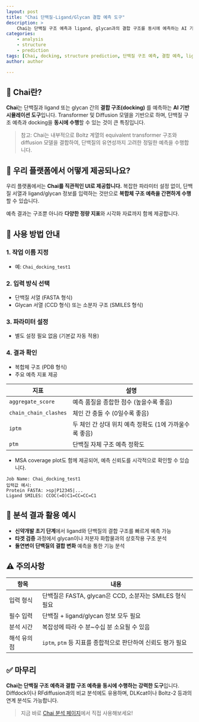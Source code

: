 ```yaml
---
layout: post
title: "Chai 단백질-Ligand/Glycan 결합 예측 도구"
description: >
    Chai는 단백질 구조 예측과 ligand, glycan과의 결합 구조를 동시에 예측하는 AI 기반 시뮬레이션 도구입니다. Diffusion 기반의 Transformer 아키텍처를 사용하며, 유연한 단백질 구조까지 반영하여 정확한 docking 예측이 가능합니다.
categories:
    - analysis
    - structure
    - prediction
tags: [Chai, docking, structure prediction, 단백질 구조 예측, 결합 예측, ligand, glycan]
author: author

---
```


## 🔬 Chai란?

**Chai**는 단백질과 ligand 또는 glycan 간의 **결합 구조(docking)** 를 예측하는 **AI 기반 시뮬레이션 도구**입니다.
Transformer 및 Diffusion 모델을 기반으로 하며, 단백질 구조 예측과 docking을 **동시에 수행**할 수 있는 것이 큰 특징입니다.

> 참고: Chai는 내부적으로 Boltz 계열의 equivalent transformer 구조와 diffusion 모델을 결합하여, 단백질의 유연성까지 고려한 정밀한 예측을 수행합니다.

## 🧪 우리 플랫폼에서 어떻게 제공되나요?

우리 플랫폼에서는 **Chai를 직관적인 UI로 제공합니다.**
복잡한 파라미터 설정 없이, 단백질 서열과 ligand/glycan 정보를 입력하는 것만으로 **복합체 구조 예측을 간편하게 수행**할 수 있습니다.

예측 결과는 구조뿐 아니라 **다양한 정량 지표**와 시각화 자료까지 함께 제공합니다.

## 📝 사용 방법 안내

### 1. 작업 이름 지정

* 예: `Chai_docking_test1`

### 2. 입력 방식 선택

* 단백질 서열 (FASTA 형식)
* Glycan 서열 (CCD 형식) 또는 소분자 구조 (SMILES 형식)

### 3. 파라미터 설정

* 별도 설정 필요 없음 (기본값 자동 적용)

### 4. 결과 확인

* 복합체 구조 (PDB 형식)
* 주요 예측 지표 제공

| 지표                    | 설명                                |
| --------------------- | --------------------------------- |
| `aggregate_score`     | 예측 품질을 종합한 점수 (높을수록 좋음)           |
| `chain_chain_clashes` | 체인 간 충돌 수 (0일수록 좋음)               |
| `iptm`                | 두 체인 간 상대 위치 예측 정확도 (1에 가까울수록 좋음) |
| `ptm`                 | 단백질 자체 구조 예측 정확도                  |

* MSA coverage plot도 함께 제공되어, 예측 신뢰도를 시각적으로 확인할 수 있습니다.

```plaintext
Job Name: Chai_docking_test1
입력값 예시:
Protein FASTA: >sp|P12345|...
Ligand SMILES: CCOC(=O)C1=CC=CC=C1
```

## 🧬 분석 결과 활용 예시

* **신약개발 초기 단계**에서 ligand와 단백질의 결합 구조를 빠르게 예측 가능
* **타겟 검증** 과정에서 glycan이나 저분자 화합물과의 상호작용 구조 분석
* **돌연변이 단백질의 결합 변화** 예측을 통한 기능 분석

## ⚠️ 주의사항

| 항목     | 내용                                         |
| ------ | ------------------------------------------ |
| 입력 형식  | 단백질은 FASTA, glycan은 CCD, 소분자는 SMILES 형식 필요 |
| 필수 입력  | 단백질 + ligand/glycan 정보 모두 필요               |
| 분석 시간  | 복잡성에 따라 수 분\~수십 분 소요될 수 있음                 |
| 해석 유의점 | `iptm`, `ptm` 등 지표를 종합적으로 판단하여 신뢰도 평가 필요   |

## ✅ 마무리

**Chai는 단백질 구조 예측과 결합 구조 예측을 동시에 수행하는 강력한 도구**입니다.
Diffdock이나 RFdiffusion과의 비교 분석에도 유용하며, DLKcat이나 Boltz-2 등과의 연계 분석도 가능합니다.

> 지금 바로 <a href="#" onclick="window.open('https://curie.kr/Analysis/chai', '_blank'); return false;" rel="noopener noreferrer">Chai 분석 페이지</a>에서 직접 사용해보세요!
